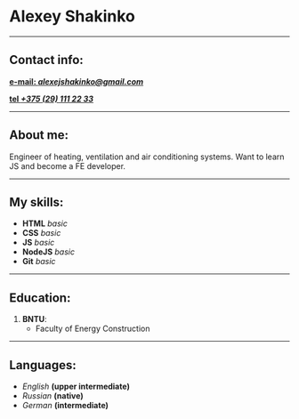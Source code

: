 # Alexey Shakinko

***

## Contact info:
 [**e-mail: *alexejshakinko@gmail.com***](e-mail:alexejshakinko@gmail.com)

[**tel *+375 (29) 111 22 33***](tel:+375291112233)

***

## About me:

Engineer of heating, ventilation and air conditioning systems. Want to learn JS and become a FE developer. 

***

## My skills:
* **HTML**   *basic*
* **CSS**    *basic*
* **JS**     *basic* 
* **NodeJS** *basic*
* **Git**    *basic*

***

##  Education: 
 1. **BNTU**: 
    * Faculty of Energy Construction


***

## Languages: 
* *English* **(upper intermediate)** 
* *Russian* **(native)**
* *German* **(intermediate)**

	





  
